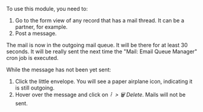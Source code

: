 To use this module, you need to:

1.  Go to the form view of any record that has a mail thread. It can be
    a partner, for example.
2.  Post a message.

The mail is now in the outgoing mail queue. It will be there for at
least 30 seconds. It will be really sent the next time the "Mail: Email
Queue Manager" cron job is executed.

While the message has not been yet sent:

1.  Click the little envelope. You will see a paper airplane icon,
    indicating it is still outgoing.
2.  Hover over the message and click on *⠇ \> 🗑️ Delete*. Mails will not be sent.
